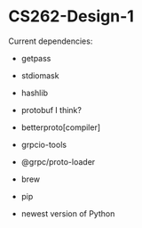 # CS262-Design-1

Current dependencies:
 - getpass
 - stdiomask
 - hashlib
 - protobuf I think?
 - betterproto[compiler]
 - grpcio-tools
 - @grpc/proto-loader

 - brew
 - pip
 - newest version of Python

